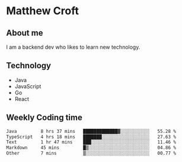 # Matthew Croft

## About me
I am a backend dev who likes to learn new technology. 

## Technology
- Java
- JavaScript
- Go
- React

## Weekly Coding time
<!--START_SECTION:waka-->

```txt
Java         8 hrs 37 mins   █████████████▓░░░░░░░░░░░   55.28 %
TypeScript   4 hrs 18 mins   ███████░░░░░░░░░░░░░░░░░░   27.63 %
Text         1 hr 47 mins    ███░░░░░░░░░░░░░░░░░░░░░░   11.46 %
Markdown     45 mins         █▒░░░░░░░░░░░░░░░░░░░░░░░   04.86 %
Other        7 mins          ▒░░░░░░░░░░░░░░░░░░░░░░░░   00.77 %
```

<!--END_SECTION:waka-->
